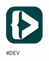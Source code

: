 <p style="text-aling:center;"><a href="http://coxcore.com/tagwire/home/" target="_blank"><img src="https://raw.githubusercontent.com/coxcore/cox-tagwire/master/src/img/tagwire_logo.png" width="100" height="100" /></a></p>

#DEV
